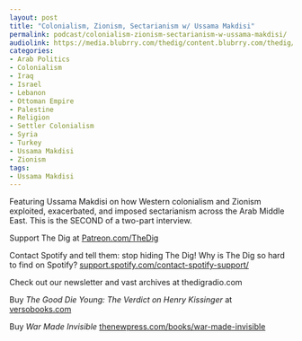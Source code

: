 ```yaml
---
layout: post
title: "Colonialism, Zionism, Sectarianism w/ Ussama Makdisi"
permalink: podcast/colonialism-zionism-sectarianism-w-ussama-makdisi/
audiolink: https://media.blubrry.com/thedig/content.blubrry.com/thedig/The_Dig-EP_430-Makdisi.mp3
categories:
- Arab Politics
- Colonialism
- Iraq
- Israel
- Lebanon
- Ottoman Empire
- Palestine
- Religion
- Settler Colonialism
- Syria
- Turkey
- Ussama Makdisi
- Zionism
tags:
- Ussama Makdisi
---
```


Featuring Ussama Makdisi on how Western colonialism and Zionism exploited, exacerbated, and imposed sectarianism across the Arab Middle East. This is the SECOND of a two-part interview.

Support The Dig at [Patreon.com/TheDig](http://Patreon.com/TheDig)

Contact Spotify and tell them: stop hiding The Dig! Why is The Dig so hard to find on Spotify? [support.spotify.com/contact-spotify-support/](http://support.spotify.com/contact-spotify-support/)

Check out our newsletter and vast archives at thedigradio.com

Buy *The Good Die Young: The Verdict on Henry Kissinger* at [versobooks.com](http://versobooks.com)

Buy *War Made Invisible* [thenewpress.com/books/war-made-invisible](http://thenewpress.com/books/war-made-invisible)

